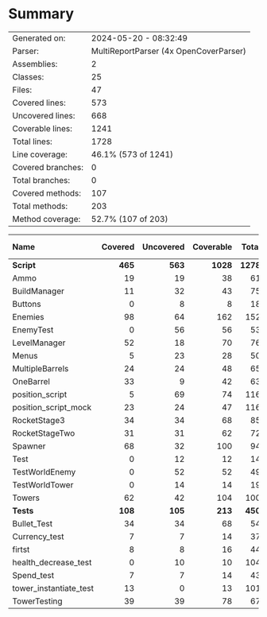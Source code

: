 ﻿# Summary
|||
|:---|:---|
| Generated on: | 2024-05-20 - 08:32:49 |
| Parser: | MultiReportParser (4x OpenCoverParser) |
| Assemblies: | 2 |
| Classes: | 25 |
| Files: | 47 |
| Covered lines: | 573 |
| Uncovered lines: | 668 |
| Coverable lines: | 1241 |
| Total lines: | 1728 |
| Line coverage: | 46.1% (573 of 1241) |
| Covered branches: | 0 |
| Total branches: | 0 |
| Covered methods: | 107 |
| Total methods: | 203 |
| Method coverage: | 52.7% (107 of 203) |

|**Name**|**Covered**|**Uncovered**|**Coverable**|**Total**|**Line coverage**|**Covered**|**Total**|**Branch coverage**|**Covered**|**Total**|**Method coverage**|
|:---|---:|---:|---:|---:|---:|---:|---:|---:|---:|---:|---:|
|**Script**|**465**|**563**|**1028**|**1278**|**45.2%**|**0**|**0**|****|**96**|**181**|**53%**|
|Ammo|19|19|38|61|50%|0|0||1|2|50%|
|BuildManager|11|32|43|75|25.5%|0|0||5|14|35.7%|
|Buttons|0|8|8|18|0%|0|0||0|4|0%|
|Enemies|98|64|162|152|60.4%|0|0||14|16|87.5%|
|EnemyTest|0|56|56|53|0%|0|0||0|10|0%|
|LevelManager|52|18|70|76|74.2%|0|0||10|12|83.3%|
|Menus|5|23|28|50|17.8%|0|0||3|12|25%|
|MultipleBarrels|24|24|48|65|50%|0|0||3|6|50%|
|OneBarrel|33|9|42|63|78.5%|0|0||7|8|87.5%|
|position_script|5|69|74|116|6.7%|0|0||2|12|16.6%|
|position_script_mock|23|24|47|116|48.9%|0|0||3|7|42.8%|
|RocketStage3|34|34|68|85|50%|0|0||3|6|50%|
|RocketStageTwo|31|31|62|72|50%|0|0||4|8|50%|
|Spawner|68|32|100|94|68%|0|0||16|20|80%|
|Test|0|12|12|14|0%|0|0||0|2|0%|
|TestWorldEnemy|0|52|52|49|0%|0|0||0|10|0%|
|TestWorldTower|0|14|14|19|0%|0|0||0|2|0%|
|Towers|62|42|104|100|59.6%|0|0||25|30|83.3%|
|**Tests**|**108**|**105**|**213**|**450**|**50.7%**|**0**|**0**|****|**11**|**22**|**50%**|
|Bullet_Test|34|34|68|54|50%|0|0||2|4|50%|
|Currency_test|7|7|14|37|50%|0|0||1|2|50%|
|firtst|8|8|16|44|50%|0|0||1|2|50%|
|health_decrease_test|0|10|10|104|0%|0|0||0|1|0%|
|Spend_test|7|7|14|43|50%|0|0||1|2|50%|
|tower_instantiate_test|13|0|13|101|100%|0|0||1|1|100%|
|TowerTesting|39|39|78|67|50%|0|0||5|10|50%|
